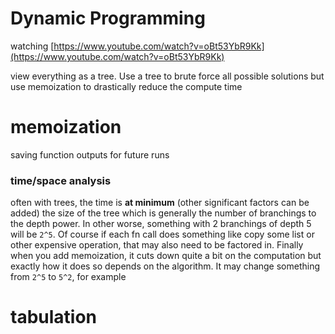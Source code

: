 # Dynamic Programming

watching [https://www.youtube.com/watch?v=oBt53YbR9Kk](https://www.youtube.com/watch?v=oBt53YbR9Kk)

view everything as a tree. Use a tree to brute force all possible solutions but use memoization to drastically reduce the compute time

# memoization

saving function outputs for future runs

### time/space analysis

often with trees, the time is **at minimum** (other significant factors can be added) the size of the tree which is generally the number of branchings to the depth power. In other worse, something with 2 branchings of depth 5 will be `2^5`. Of course if each fn call does something like copy some list or other expensive operation, that may also need to be factored in. Finally when you add memoization, it cuts down quite a bit on the computation but exactly how it does so depends on the algorithm. It may change something from `2^5` to `5^2`, for example

# tabulation